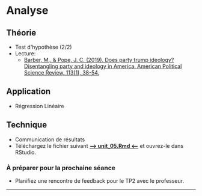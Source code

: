 # Analyse

## Théorie
- Test d'hypothèse (2/2)
- Lecture:
    - [Barber, M., & Pope, J. C. (2019). Does party trump ideology? Disentangling party and ideology in America. American Political Science Review, 113(1), 38-54.](https://www.cambridge.org/core/journals/american-political-science-review/article/abs/does-party-trump-ideology-disentangling-party-and-ideology-in-america/B5BAD0AE947BD3CF18D51D399263C8D3)

## Application
- Régression Linéaire

## Technique
- Communication de résultats
- Téléchargez le fichier suivant **[--> unit_05.Rmd <--](https://github.com/mickaeltemporao/CMT3A-MSS/raw/main/src/unit_05.Rmd)** et ouvrez-le dans RStudio.

### À préparer pour la prochaine séance
- Planifiez une rencontre de feedback pour le TP2 avec le professeur.

---
